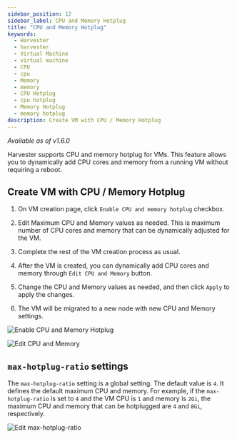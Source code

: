 ```yaml
---
sidebar_position: 12
sidebar_label: CPU and Memory Hotplug
title: "CPU and Memory Hotplug"
keywords:
  - Harvester
  - harvester
  - Virtual Machine
  - virtual machine
  - CPU
  - cpu
  - Memory
  - memory
  - CPU Hotplug
  - cpu hotplug
  - Memory Hotplug
  - memory hotplug
description: Create VM with CPU / Memory Hotplug
---
```


<head>
  <link rel="canonical" href="https://docs.harvesterhci.io/v1.6/vm/cpu-memory-hotplug"/>
</head>

_Available as of v1.6.0_

Harvester supports CPU and memory hotplug for VMs. This feature allows you to dynamically add CPU cores and memory from a running VM without requiring a reboot.

## Create VM with CPU / Memory Hotplug

1. On VM creation page, click `Enable CPU and memory hotplug` checkbox.

1. Edit Maximum CPU and Memory values as needed. This is maximum number of CPU cores and memory that can be dynamically adjusted for the VM.

1. Complete the rest of the VM creation process as usual.

1. After the VM is created, you can dynamically add CPU cores and memory through `Edit CPU and Memory` button.

1. Change the CPU and Memory values as needed, and then click `Apply` to apply the changes.

1. The VM will be migrated to a new node with new CPU and Memory settings.

![Enable CPU and Memory Hotplug](/img/v1.6/cpu-memory-hotplug/enable-cpu-and-memory-hotplug.png)

![Edit CPU and Memory](/img/v1.6/cpu-memory-hotplug/edit-cpu-and-memory.png)

## `max-hotplug-ratio` settings

The `max-hotplug-ratio` setting is a global setting. The default value is `4`. It defines the default maximum CPU and memory. For example, if the `max-hotplug-ratio` is set to `4` and the VM CPU is `1` and memory is `2Gi`, the maximum CPU and memory that can be hotplugged are `4` and `8Gi`, respectively.

![Edit max-hotplug-ratio](/img/v1.6/cpu-memory-hotplug/edit-max-hotplug-ratio.png)
